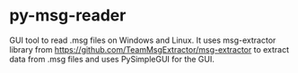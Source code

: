 # py-msg-reader
GUI tool to read .msg files on Windows and Linux. 
It uses msg-extractor library from https://github.com/TeamMsgExtractor/msg-extractor to extract data from .msg files and uses PySimpleGUI for the GUI.
